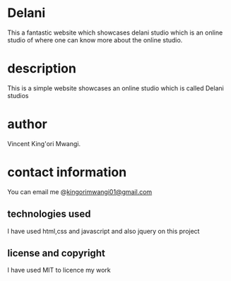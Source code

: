 # Delani
This a fantastic website which showcases delani studio which is an online studio of where one can know more about the online studio.
# description
This is a simple website showcases an online studio which is called Delani  studios
# author
Vincent King'ori Mwangi.

# contact information
You can email me @kingorimwangi01@gmail.com

## technologies used
  I have used html,css and javascript and also jquery on this project

## license and copyright
I have used MIT to licence my work
